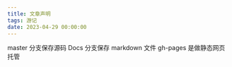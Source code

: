 ```yaml
---
title: 文章声明
tags: 游记
date: 2023-04-29 00:00:00
---
```


master 分支保存源码
Docs 分支保存 markdown 文件
gh-pages 是做静态网页托管
